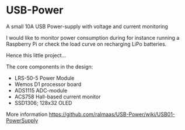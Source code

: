 # USB-Power
A small 10A USB Power-supply with voltage and current monitoring

I would like to monitor power consumption during for instance running a Raspberry Pi or check the load curve on recharging LiPo batteries.

Hence this little project...

The core components in the design:
- LRS-50-5 Power Module
- Wemos D1 processor board
- ADS1115 ADC-module
- ACS758 Hall-based current monitor
- SSD1306; 128x32 OLED

More information
https://github.com/ralmaas/USB-Power/wiki/USB01-PowerSupply

